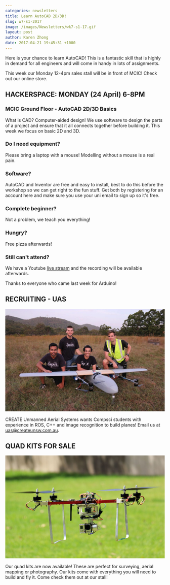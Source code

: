 ```yaml
---
categories: newsletters
title: Learn AutoCAD 2D/3D!
slug: w7-s1-2017
image: /images/Newsletters/wk7-s1-17.gif
layout: post
author: Karen Zhong
date: 2017-04-21 19:45:31 +1000
---
```


Here is your chance to learn AutoCAD! This is a fantastic skill that is highly in demand for all engineers and will come in handy in lots of assignments.

This week our Monday 12-4pm sales stall will be in front of MCIC! Check out our online store.


## HACKERSPACE: MONDAY (24 April) 6-8PM
### MCIC Ground Floor - AutoCAD 2D/3D Basics

What is CAD? Computer-aided design! We use software to design the parts of a project and ensure that it all connects together before building it. This week we focus on basic 2D and 3D.

### Do I need equipment?
Please bring a laptop with a mouse! Modelling without a mouse is a real pain.

### Software?
AutoCAD and Inventor are free and easy to install, best to do this before the workshop so we can get right to the fun stuff. Get both by registering for an account here and make sure you use your uni email to sign up so it's free.

### Complete beginner?
Not a problem, we teach you everything!

### Hungry?
Free pizza afterwards!

### Still can't attend?
We have a Youtube [live stream](https://www.youtube.com/c/createunsw/live) and the recording will be available afterwards.


Thanks to everyone who came last week for Arduino!




## RECRUITING - UAS

![CREATE UAS](/images/Newsletters/uas.jpeg)

CREATE Unmanned Aerial Systems wants Compsci students with experience in ROS, C++ and image recognition to build planes! Email us at uas@createunsw.com.au.

## QUAD KITS FOR SALE

![Quadcopters](/images/Newsletters/quad.jpg)

Our quad kits are now available! These are perfect for surveying, aerial mapping or photography. Our kits come with everything you will need to build and fly it. Come check them out at our stall!

